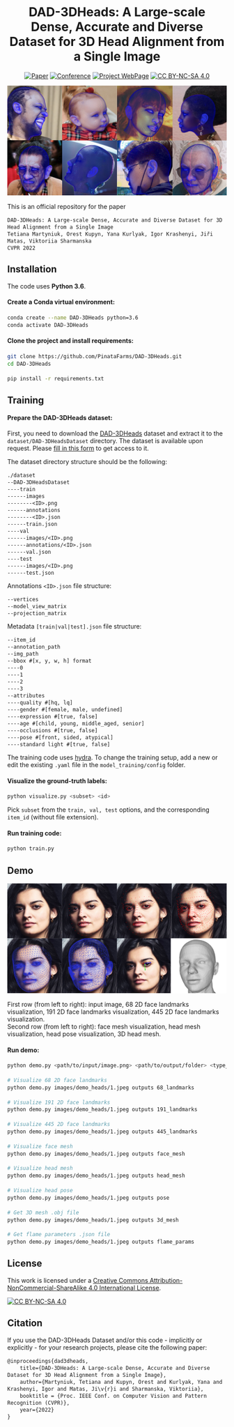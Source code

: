 <div align="center">

# DAD-3DHeads: A Large-scale Dense, Accurate and Diverse Dataset for 3D Head Alignment from a Single Image

[![Paper](https://img.shields.io/badge/arXiv-2204.03688-brightgreen)](https://arxiv.org/abs/2204.03688)
[![Conference](https://img.shields.io/badge/CVPR-2022-blue)](https://cvpr2022.thecvf.com)
[![Project WebPage](https://img.shields.io/badge/Project-webpage-%23fc4d5d)](https://www.pinatafarm.com/research/dad-3dheads/)
[![CC BY-NC-SA 4.0][cc-by-nc-sa-shield]][cc-by-nc-sa]

</div>

![](./images/banner.png)

This is an official repository for the paper 
```
DAD-3DHeads: A Large-scale Dense, Accurate and Diverse Dataset for 3D Head Alignment from a Single Image
Tetiana Martyniuk, Orest Kupyn, Yana Kurlyak, Igor Krashenyi, Jiři Matas, Viktoriia Sharmanska
CVPR 2022
```

## Installation

The code uses **Python 3.6**.  

#### Create a Conda virtual environment:

```bash
conda create --name DAD-3DHeads python=3.6
conda activate DAD-3DHeads
```
#### Clone the project and install requirements:

```bash
git clone https://github.com/PinataFarms/DAD-3DHeads.git
cd DAD-3DHeads

pip install -r requirements.txt
```
## Training

#### Prepare the DAD-3DHeads dataset:

First, you need to download the [DAD-3DHeads](https://www.pinatafarm.com/research/dad-3dheads/dataset) dataset and extract it to the `dataset/DAD-3DHeadsDataset` directory. The dataset is available upon request. Please [fill in this form](https://docs.google.com/forms/d/e/1FAIpQLSdo8RPxtFR1xHBJ7gkNHbEse0eYOsHR739b9zZ4BtGWQv49LQ/viewform) to get access to it.

The dataset directory structure should be the following:
```
./dataset
--DAD-3DHeadsDataset
----train
------images
--------<ID>.png
------annotations
--------<ID>.json
------train.json
----val
------images/<ID>.png
------annotations/<ID>.json
------val.json
----test
------images/<ID>.png
------test.json
```

Annotations ```<ID>.json``` file structure:
```
--vertices
--model_view_matrix
--projection_matrix
```

Metadata ```[train|val|test].json``` file structure:
```
--item_id
--annotation_path
--img_path
--bbox #[x, y, w, h] format
----0
----1
----2
----3
--attributes
----quality #[hq, lq]
----gender #[female, male, undefined]
----expression #[true, false]
----age #[child, young, middle_aged, senior]
----occlusions #[true, false]
----pose #[front, sided, atypical]
----standard light #[true, false]
```

The training code uses [hydra](https://hydra.cc/docs/intro/). To change the training setup, add a new or edit the existing `.yaml` file in the `model_training/config` folder.

#### Visualize the ground-truth labels:
```bash
python visualize.py <subset> <id>
```
Pick `subset` from the `train, val, test` options, and the corresponding `item_id` (without file extension).

#### Run training code:

```bash
python train.py
```

## Demo
![](./images/demo_vis.png)

First row (from left to right): input image, 68 2D face landmarks visualization, 191 2D face landmarks visualization, 445 2D face landmarks visualization.  
Second row (from left to right): face mesh visualization, head mesh visualization, head pose visualization, 3D head mesh. 

#### Run demo:
```bash
python demo.py <path/to/input/image.png> <path/to/output/folder> <type_of_output>

# Visualize 68 2D face landmarks
python demo.py images/demo_heads/1.jpeg outputs 68_landmarks

# Visualize 191 2D face landmarks
python demo.py images/demo_heads/1.jpeg outputs 191_landmarks

# Visualize 445 2D face landmarks
python demo.py images/demo_heads/1.jpeg outputs 445_landmarks

# Visualize face mesh
python demo.py images/demo_heads/1.jpeg outputs face_mesh

# Visualize head mesh
python demo.py images/demo_heads/1.jpeg outputs head_mesh

# Visualize head pose
python demo.py images/demo_heads/1.jpeg outputs pose

# Get 3D mesh .obj file
python demo.py images/demo_heads/1.jpeg outputs 3d_mesh

# Get flame parameters .json file
python demo.py images/demo_heads/1.jpeg outputs flame_params
```

## License

This work is licensed under a
[Creative Commons Attribution-NonCommercial-ShareAlike 4.0 International License][cc-by-nc-sa].

[![CC BY-NC-SA 4.0][cc-by-nc-sa-image]][cc-by-nc-sa]

[cc-by-nc-sa]: http://creativecommons.org/licenses/by-nc-sa/4.0/
[cc-by-nc-sa-image]: https://licensebuttons.net/l/by-nc-sa/4.0/88x31.png
[cc-by-nc-sa-shield]: https://img.shields.io/badge/License-CC%20BY--NC--SA%204.0-lightgrey.svg

## Citation

If you use the DAD-3DHeads Dataset and/or this code - implicitly or explicitly - for your research projects, please cite the following paper:

```
@inproceedings{dad3dheads,
    title={DAD-3DHeads: A Large-scale Dense, Accurate and Diverse Dataset for 3D Head Alignment from a Single Image},
    author={Martyniuk, Tetiana and Kupyn, Orest and Kurlyak, Yana and Krashenyi, Igor and Matas, Ji\v{r}i and Sharmanska, Viktoriia},
    booktitle = {Proc. IEEE Conf. on Computer Vision and Pattern Recognition (CVPR)},
    year={2022}
}
```
